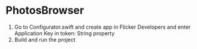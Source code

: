 # PhotosBrowser

1. Go to Configurator.swift and create app in Flicker Developers and enter Application Key in token: String property
2. Build and run the project
